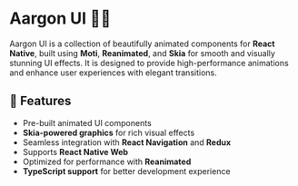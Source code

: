 # Aargon UI 🎨✨  

Aargon UI is a collection of beautifully animated components for **React Native**, built using **Moti**, **Reanimated**, and **Skia** for smooth and visually stunning UI effects. It is designed to provide high-performance animations and enhance user experiences with elegant transitions.  

## 🚀 Features  
- Pre-built animated UI components  
- **Skia-powered graphics** for rich visual effects  
- Seamless integration with **React Navigation** and **Redux**  
- Supports **React Native Web**  
- Optimized for performance with **Reanimated**  
- **TypeScript support** for better development experience  